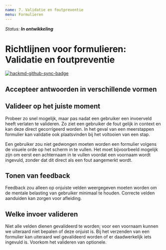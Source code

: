 ```yaml
---
name: 7. Validatie en foutpreventie
menu: Formulieren
---
```


_Status: **In ontwikkeling**_

# Richtlijnen voor formulieren: Validatie en foutpreventie

[![hackmd-github-sync-badge](https://hackmd.io/cfSBF3OVSiGzldZ__ykc9Q/badge)](https://hackmd.io/cfSBF3OVSiGzldZ__ykc9Q)

## Accepteer antwoorden in verschillende vormen

## Valideer op het juiste moment

Probeer zo snel mogelijk, maar pas nadat een gebruiker een invoerveld heeft verlaten te valideren. Zo ziet een gebruiker de fout gelijk in context en kan deze direct gecorrigeerd worden. In het geval van een meerstappen formulier kan validatie ook plaatsvinden bij het voltooien van een stap.

Een gebruiker zou niet gedwongen moeten worden een formulier volgens de visuele orde op het scherm in te vullen. Het moet bijvoorbeeld mogelijk zijn om eerst een achternaam in te vullen voordat een voornaam wordt ingevuld, zonder dat dit direct als een fout aangemerkt wordt.

## Tonen van feedback

Feedback zou alleen op onjuiste velden weergegeven moeten worden om de mentale belasting van gebruiker minimaal te houden. Correcte velden aanduiden kan zorgen voor afleiding.

## Welke invoer valideren

Niet alle velden dienen gevalideerd te worden; voor een voornaam kunnen we uiteraard niet bepalen of deze onjuist is. Bij het verzenden van een formulier kan uiteraard wel gevalideerd worden of er daadwerkelijk iets ingevuld is. Voorkom het valideren van optionele.



